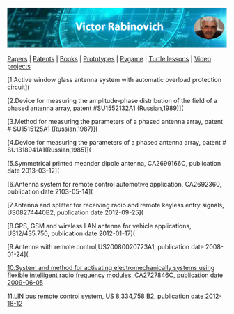 
![Header Image](https://raw.githubusercontent.com/victenna/vrabinovich/main/Images/Header.png)

[Papers](papers.md) | [Patents](patents.md) | [Books](books.md) | [Prototypes](prototypes.md) | [Pygame](pygame.md) | [Turtle lessons](turtle_lessons.md) | [Video projects](video_projects.md)


[1.Active window glass antenna system with automatic overload protection circuit](

[2.Device for measuring the amplitude-phase distribution of the field of a phased antenna array, patent #SU1552132A1 (Russian,1989)](

[3.Method for measuring the parameters of a phased antenna array, patent # SU1515125A1 (Russian,1987)](

[4.Device for measuring the parameters of a phased antenna array, patent # SU1318941A1(Russian,1985)](

[5.Symmetrical printed meander dipole antenna, CA2699166C, publication date 2013-03-12](

[6.Antenna system for remote control automotive application, CA2692360, publication date 2103-05-14](

[7.Antenna and splitter for receiving radio and remote keyless entry signals, US08274440B2, publication date 2012-09-25](

[8.GPS, GSM and wireless LAN antenna for vehicle applications, US12/435.750, publication date 2012-01-17](

[9.Antenna with remote control,US20080020723A1, publication date 2008-01-24](

[10.System and method for activating electromechanically systems using flexible intelligent radio frequency modules, CA2727846C, publication date 2009-06-05](https://github.com/victenna/vrabinovich/blob/main/Patents/10_System%20and%20method%20for%20activating.pdf)

[11.LIN bus remote control system, US 8,334,758 B2, publication date 2012-18-12](https://github.com/victenna/vrabinovich/blob/main/Patents/11_LIN%20bus.pdf)

